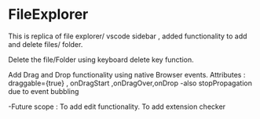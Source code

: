 # FileExplorer

This is replica of file explorer/ vscode sidebar , added functionality to add and delete files/ folder.

Delete the file/Folder using keyboard delete key function.

Add Drag and Drop functionality using native Browser events.
Attributes : draggable={true} , onDragStart ,onDragOver,onDrop -also stopPropagation due to event bubbling

-Future scope :
To add edit functionality.
To add extension checker
